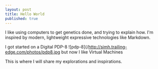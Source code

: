 ```yaml
---
layout: post
title: Hello World
published: true
---
```



I like using computers to get genetics done, and trying to explain how. 
I'm inspired by modern, lightweight expressive technologies like Markdown.

I got started on a Digital PDP-8 
![pdp-8](/http://simh.trailing-edge.com/photos/pdp8.jpg
but now I like Virtual Machines

This is where I will share my explorations and inspirations.

